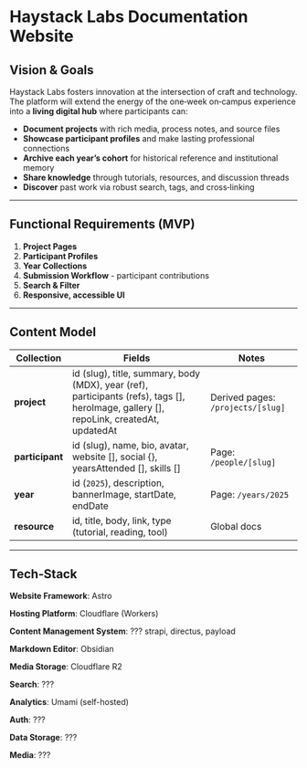 # Haystack Labs Documentation Website 

## Vision & Goals

Haystack Labs fosters innovation at the intersection of craft and technology. The platform will extend the energy of the one‑week on‑campus experience into a **living digital hub** where participants can:

* **Document projects** with rich media, process notes, and source files
* **Showcase participant profiles** and make lasting professional connections
* **Archive each year’s cohort** for historical reference and institutional memory
* **Share knowledge** through tutorials, resources, and discussion threads
* **Discover** past work via robust search, tags, and cross‑linking

---


## Functional Requirements (MVP)

1. **Project Pages**
2. **Participant Profiles**
3. **Year Collections** 
4. **Submission Workflow** - participant contributions 
5. **Search & Filter** 
6. **Responsive, accessible UI**

---


## Content Model

| Collection      | Fields                                                                                                                                   | Notes                             |
| --------------- | ---------------------------------------------------------------------------------------------------------------------------------------- | --------------------------------- |
| **project**     | id (slug), title, summary, body (MDX), year (ref), participants (refs), tags \[], heroImage, gallery \[], repoLink, createdAt, updatedAt | Derived pages: `/projects/[slug]` |
| **participant** | id (slug), name, bio, avatar, website \[], social {}, yearsAttended \[], skills \[]                                                      | Page: `/people/[slug]`            |
| **year**        | id (`2025`), description, bannerImage, startDate, endDate                                                                                | Page: `/years/2025`               |
| **resource**    | id, title, body, link, type (tutorial, reading, tool)                                                                                    | Global docs                       |

---

## Tech‑Stack

**Website Framework**: Astro

**Hosting Platform**: Cloudflare (Workers)

**Content Management System**: ??? strapi, directus, payload

**Markdown Editor**: Obsidian

**Media Storage**: Cloudflare R2

**Search**: ???

**Analytics**: Umami (self-hosted)

**Auth**: ???

**Data Storage**: ???

**Media**: ???

